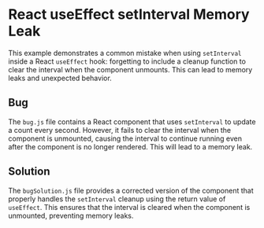 # React useEffect setInterval Memory Leak

This example demonstrates a common mistake when using `setInterval` inside a React `useEffect` hook: forgetting to include a cleanup function to clear the interval when the component unmounts. This can lead to memory leaks and unexpected behavior.

## Bug

The `bug.js` file contains a React component that uses `setInterval` to update a count every second.  However, it fails to clear the interval when the component is unmounted, causing the interval to continue running even after the component is no longer rendered. This will lead to a memory leak.

## Solution

The `bugSolution.js` file provides a corrected version of the component that properly handles the `setInterval` cleanup using the return value of `useEffect`. This ensures that the interval is cleared when the component is unmounted, preventing memory leaks.